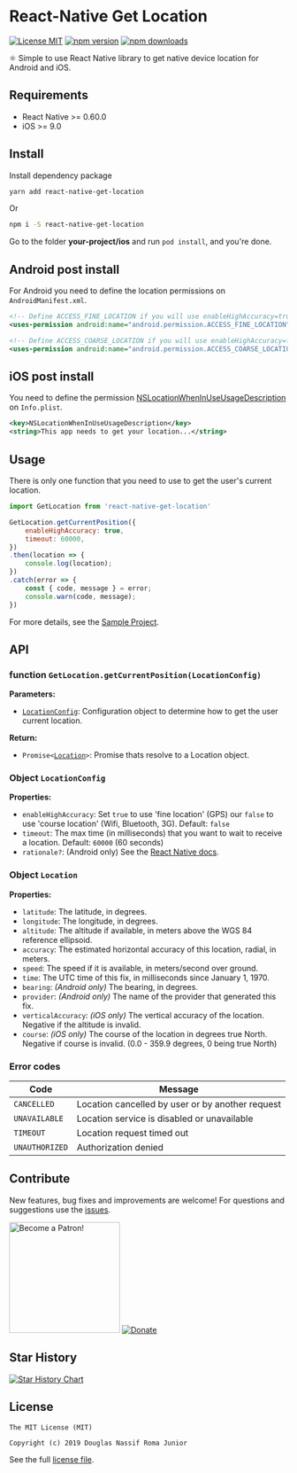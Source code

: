 # React-Native Get Location

[![License MIT](https://img.shields.io/badge/licence-MIT-blue.svg)](https://github.com/douglasjunior/react-native-get-location/blob/master/LICENSE)
[![npm version](https://img.shields.io/npm/v/react-native-get-location.svg)](https://www.npmjs.com/package/react-native-get-location)
[![npm downloads](https://img.shields.io/npm/dt/react-native-get-location.svg)](https://www.npmjs.com/package/react-native-get-location?activeTab=versions)

⚛ Simple to use React Native library to get native device location for Android and iOS.

## Requirements

- React Native >= 0.60.0
- iOS >= 9.0

## Install

Install dependency package
```bash
yarn add react-native-get-location
```
Or
```bash
npm i -S react-native-get-location
```

Go to the folder **your-project/ios** and run `pod install`, and you're done. 

## Android post install

For Android you need to define the location permissions on `AndroidManifest.xml`.

```xml
<!-- Define ACCESS_FINE_LOCATION if you will use enableHighAccuracy=true  -->
<uses-permission android:name="android.permission.ACCESS_FINE_LOCATION"/>

<!-- Define ACCESS_COARSE_LOCATION if you will use enableHighAccuracy=false  -->
<uses-permission android:name="android.permission.ACCESS_COARSE_LOCATION"/>
```

## iOS post install

You need to define the permission [NSLocationWhenInUseUsageDescription](https://developer.apple.com/library/archive/documentation/General/Reference/InfoPlistKeyReference/Articles/CocoaKeys.html#//apple_ref/doc/uid/TP40009251-SW26) on `Info.plist`.

```xml
<key>NSLocationWhenInUseUsageDescription</key>
<string>This app needs to get your location...</string>
```

## Usage

There is only one function that you need to use to get the user's current location.

```js
import GetLocation from 'react-native-get-location'

GetLocation.getCurrentPosition({
    enableHighAccuracy: true,
    timeout: 60000,
})
.then(location => {
    console.log(location);
})
.catch(error => {
    const { code, message } = error;
    console.warn(code, message);
})
```

For more details, see the [Sample Project](https://github.com/douglasjunior/react-native-get-location/blob/master/Sample/App.tsx).

## API

### function `GetLocation.getCurrentPosition(LocationConfig)`

**Parameters:**
   - [`LocationConfig`](#object-locationconfig): Configuration object to determine how to get the user current location.

**Return:**
   - `Promise<`[`Location`](#object-location)`>`: Promise thats resolve to a Location object.

### Object `LocationConfig`

**Properties:**
   - `enableHighAccuracy`: Set `true` to use 'fine location' (GPS) our `false` to use 'course location' (Wifi, Bluetooth, 3G). Default: `false`
   - `timeout`: The max time (in milliseconds) that you want to wait to receive a location. Default: `60000` (60 seconds)
   - `rationale?`: (Android only) See the [React Native docs](https://reactnative.dev/docs/permissionsandroid#request).

### Object `Location`

**Properties:**
   - `latitude`: The latitude, in degrees.
   - `longitude`: The longitude, in degrees.
   - `altitude`: The altitude if available, in meters above the WGS 84 reference ellipsoid.
   - `accuracy`: The estimated horizontal accuracy of this location, radial, in meters.
   - `speed`: The speed if it is available, in meters/second over ground.
   - `time`: The UTC time of this fix, in milliseconds since January 1, 1970.
   - `bearing`: *(Android only)* The bearing, in degrees.
   - `provider`: *(Android only)* The name of the provider that generated this fix.
   - `verticalAccuracy`: *(iOS only)* The vertical accuracy of the location. Negative if the altitude is invalid.
   - `course`: *(iOS only)* The course of the location in degrees true North. Negative if course is invalid. (0.0 - 359.9 degrees, 0 being true North)

### Error codes

|Code|Message|
|-|-|
|`CANCELLED`|Location cancelled by user or by another request|
|`UNAVAILABLE`|Location service is disabled or unavailable|
|`TIMEOUT`|Location request timed out|
|`UNAUTHORIZED`|Authorization denied|

## Contribute

New features, bug fixes and improvements are welcome! For questions and suggestions use the [issues](https://github.com/douglasjunior/react-native-get-location/issues).

<a href="https://www.patreon.com/douglasjunior"><img src="http://i.imgur.com/xEO164Z.png" alt="Become a Patron!" width="200" /></a>
[![Donate](https://www.paypalobjects.com/en_US/i/btn/btn_donateCC_LG.gif)](https://paypal.me/douglasnassif)

## Star History

[![Star History Chart](https://api.star-history.com/svg?repos=douglasjunior/react-native-get-location&type=Date)](https://star-history.com/#douglasjunior/react-native-get-location)

## License

```
The MIT License (MIT)

Copyright (c) 2019 Douglas Nassif Roma Junior
```

See the full [license file](https://github.com/douglasjunior/react-native-get-location/blob/master/LICENSE).
